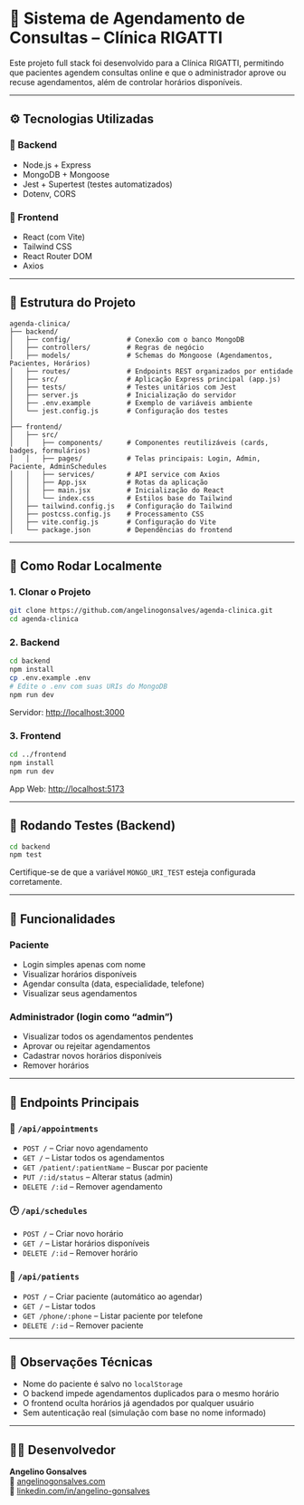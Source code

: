 # 🏥 Sistema de Agendamento de Consultas – Clínica RIGATTI

Este projeto full stack foi desenvolvido para a Clínica RIGATTI, permitindo que pacientes agendem consultas online e que o administrador aprove ou recuse agendamentos, além de controlar horários disponíveis.

---

## ⚙️ Tecnologias Utilizadas

### 🔹 Backend
- Node.js + Express
- MongoDB + Mongoose
- Jest + Supertest (testes automatizados)
- Dotenv, CORS

### 🔹 Frontend
- React (com Vite)
- Tailwind CSS
- React Router DOM
- Axios

---

## 📁 Estrutura do Projeto

```
agenda-clinica/
├── backend/
│   ├── config/              # Conexão com o banco MongoDB
│   ├── controllers/         # Regras de negócio
│   ├── models/              # Schemas do Mongoose (Agendamentos, Pacientes, Horários)
│   ├── routes/              # Endpoints REST organizados por entidade
│   ├── src/                 # Aplicação Express principal (app.js)
│   ├── tests/               # Testes unitários com Jest
│   ├── server.js            # Inicialização do servidor
│   ├── .env.example         # Exemplo de variáveis ambiente
│   └── jest.config.js       # Configuração dos testes
│
├── frontend/
│   ├── src/
│   │   ├── components/      # Componentes reutilizáveis (cards, badges, formulários)
│   │   ├── pages/           # Telas principais: Login, Admin, Paciente, AdminSchedules
│   │   ├── services/        # API service com Axios
│   │   ├── App.jsx          # Rotas da aplicação
│   │   ├── main.jsx         # Inicialização do React
│   │   └── index.css        # Estilos base do Tailwind
│   ├── tailwind.config.js   # Configuração do Tailwind
│   ├── postcss.config.js    # Processamento CSS
│   ├── vite.config.js       # Configuração do Vite
│   └── package.json         # Dependências do frontend
```

---

## 🚀 Como Rodar Localmente

### 1. Clonar o Projeto

```bash
git clone https://github.com/angelinogonsalves/agenda-clinica.git
cd agenda-clinica
```

### 2. Backend

```bash
cd backend
npm install
cp .env.example .env
# Edite o .env com suas URIs do MongoDB
npm run dev
```

Servidor: [http://localhost:3000](http://localhost:3000)

### 3. Frontend

```bash
cd ../frontend
npm install
npm run dev
```

App Web: [http://localhost:5173](http://localhost:5173)

---

## 🧪 Rodando Testes (Backend)

```bash
cd backend
npm test
```

Certifique-se de que a variável `MONGO_URI_TEST` esteja configurada corretamente.

---

## 📌 Funcionalidades

### Paciente
- Login simples apenas com nome
- Visualizar horários disponíveis
- Agendar consulta (data, especialidade, telefone)
- Visualizar seus agendamentos

### Administrador (login como “admin”)
- Visualizar todos os agendamentos pendentes
- Aprovar ou rejeitar agendamentos
- Cadastrar novos horários disponíveis
- Remover horários

---

## 🔗 Endpoints Principais

### 📅 `/api/appointments`
- `POST /` – Criar novo agendamento
- `GET /` – Listar todos os agendamentos
- `GET /patient/:patientName` – Buscar por paciente
- `PUT /:id/status` – Alterar status (admin)
- `DELETE /:id` – Remover agendamento

### 🕒 `/api/schedules`
- `POST /` – Criar novo horário
- `GET /` – Listar horários disponíveis
- `DELETE /:id` – Remover horário

### 👤 `/api/patients`
- `POST /` – Criar paciente (automático ao agendar)
- `GET /` – Listar todos
- `GET /phone/:phone` – Listar paciente por telefone
- `DELETE /:id` – Remover paciente

---

## 🧠 Observações Técnicas

- Nome do paciente é salvo no `localStorage`
- O backend impede agendamentos duplicados para o mesmo horário
- O frontend oculta horários já agendados por qualquer usuário
- Sem autenticação real (simulação com base no nome informado)

---

## 👨‍💻 Desenvolvedor

**Angelino Gonsalves**  
🔗 [angelinogonsalves.com](https://angelinogonsalves.com)  
💼 [linkedin.com/in/angelino-gonsalves](https://linkedin.com/in/angelino-gonsalves)